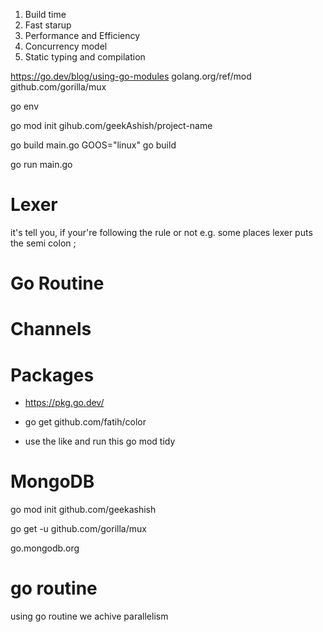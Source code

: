 1. Build time
2. Fast starup
3. Performance and Efficiency
4. Concurrency model
5. Static typing and compilation

https://go.dev/blog/using-go-modules
golang.org/ref/mod
github.com/gorilla/mux

go env

go mod init gihub.com/geekAshish/project-name

go build main.go
GOOS="linux" go build

go run main.go

# Lexer

it's tell you, if your're following the rule or not
e.g. some places lexer puts the semi colon ;

# Go Routine

# Channels

# Packages

- https://pkg.go.dev/

- go get github.com/fatih/color

- use the like and run this
  go mod tidy

# MongoDB

go mod init github.com/geekashish

go get -u github.com/gorilla/mux

go.mongodb.org

# go routine

using go routine we achive parallelism
